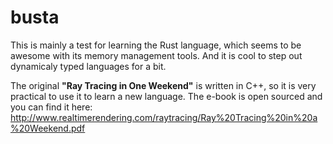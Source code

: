 # busta

This is mainly a test for learning the Rust language, which seems to be awesome with its memory management tools. And it is cool to step out dynamicaly typed languages for a bit.

The original **"Ray Tracing in One Weekend"** is written in C++, so it is very practical to use it to learn a new language. The e-book is open sourced and you can find it here: http://www.realtimerendering.com/raytracing/Ray%20Tracing%20in%20a%20Weekend.pdf
